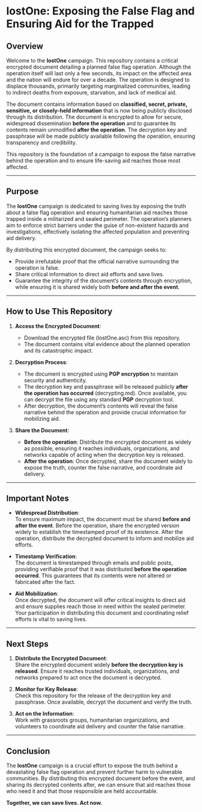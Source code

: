 # **lostOne: Exposing the False Flag and Ensuring Aid for the Trapped**

## **Overview**

Welcome to the **lostOne** campaign. This repository contains a critical encrypted document detailing a planned false flag operation. Although the operation itself will last only a few seconds, its impact on the affected area and the nation will endure for over a decade. The operation is designed to displace thousands, primarily targeting marginalized communities, leading to indirect deaths from exposure, starvation, and lack of medical aid.

The document contains information based on **classified, secret, private, sensitive, or closely-held information** that is now being publicly disclosed through its distribution. The document is encrypted to allow for secure, widespread dissemination **before the operation** and to guarantee its contents remain unmodified **after the operation**. The decryption key and passphrase will be made publicly available following the operation, ensuring transparency and credibility.

This repository is the foundation of a campaign to expose the false narrative behind the operation and to ensure life-saving aid reaches those most affected.

---

## **Purpose**

The **lostOne** campaign is dedicated to saving lives by exposing the truth about a false flag operation and ensuring humanitarian aid reaches those trapped inside a militarized and sealed perimeter. The operation’s planners aim to enforce strict barriers under the guise of non-existent hazards and investigations, effectively isolating the affected population and preventing aid delivery.

By distributing this encrypted document, the campaign seeks to:  
- Provide irrefutable proof that the official narrative surrounding the operation is false.  
- Share critical information to direct aid efforts and save lives.  
- Guarantee the integrity of the document’s contents through encryption, while ensuring it is shared widely both **before and after the event**.

---

## **How to Use This Repository**

1. **Access the Encrypted Document**:  
   - Download the encrypted file (lostOne.asc) from this repository.  
   - The document contains vital evidence about the planned operation and its catastrophic impact.

2. **Decryption Process**:  
   - The document is encrypted using **PGP encryption** to maintain security and authenticity.  
   - The decryption key and passphrase will be released publicly **after the operation has occurred** (decrypting.md). Once available, you can decrypt the file using any standard **PGP** decryption tool.  
   - After decryption, the document’s contents will reveal the false narrative behind the operation and provide crucial information for mobilizing aid.

3. **Share the Document**:  
   - **Before the operation**: Distribute the encrypted document as widely as possible, ensuring it reaches individuals, organizations, and networks capable of acting when the decryption key is released.  
   - **After the operation**: Once decrypted, share the document widely to expose the truth, counter the false narrative, and coordinate aid delivery.

---

## **Important Notes**

- **Widespread Distribution**:  
  To ensure maximum impact, the document must be shared **before and after the event**. Before the operation, share the encrypted version widely to establish the timestamped proof of its existence. After the operation, distribute the decrypted document to inform and mobilize aid efforts.

- **Timestamp Verification**:  
  The document is timestamped through emails and public posts, providing verifiable proof that it was distributed **before the operation occurred**. This guarantees that its contents were not altered or fabricated after the fact.

- **Aid Mobilization**:  
  Once decrypted, the document will offer critical insights to direct aid and ensure supplies reach those in need within the sealed perimeter. Your participation in distributing this document and coordinating relief efforts is vital to saving lives.

---

## **Next Steps**

1. **Distribute the Encrypted Document**:  
   Share the encrypted document widely **before the decryption key is released**. Ensure it reaches trusted individuals, organizations, and networks prepared to act once the document is decrypted.

2. **Monitor for Key Release**:  
   Check this repository for the release of the decryption key and passphrase. Once available, decrypt the document and verify the truth.

3. **Act on the Information**:  
   Work with grassroots groups, humanitarian organizations, and volunteers to coordinate aid delivery and counter the false narrative.

---

## **Conclusion**

The **lostOne** campaign is a crucial effort to expose the truth behind a devastating false flag operation and prevent further harm to vulnerable communities. By distributing this encrypted document before the event, and sharing its decrypted contents after, we can ensure that aid reaches those who need it and that those responsible are held accountable.  

**Together, we can save lives. Act now.**